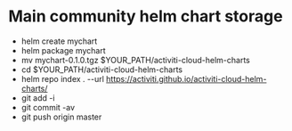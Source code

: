 # Main community helm chart storage

* helm create mychart
* helm package mychart
* mv mychart-0.1.0.tgz $YOUR_PATH/activiti-cloud-helm-charts
* cd $YOUR_PATH/activiti-cloud-helm-charts
* helm repo index . --url https://activiti.github.io/activiti-cloud-helm-charts/
* git add -i
* git commit -av
* git push origin master
